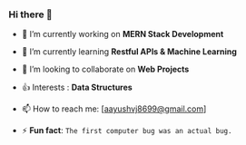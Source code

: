 ### Hi there 👋



- 🔭 I’m currently working on **MERN Stack Development**
- 🌱 I’m currently learning **Restful APIs & Machine Learning**
- 👯 I’m looking to collaborate on **Web Projects**
- :+1: Interests : **Data Structures**
- 📫 How to reach me: [aayushvj8699@gmail.com]

- ⚡ **Fun fact**: 
      `The first computer bug was an actual bug.`

